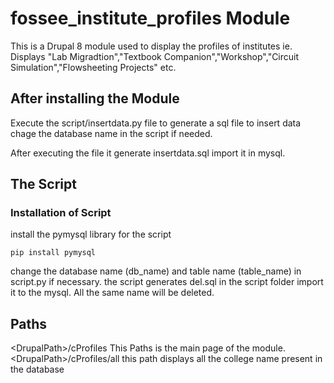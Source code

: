 # fossee_institute_profiles Module
This is a Drupal 8 module used to display the profiles of institutes ie. Displays "Lab Migradtion","Textbook Companion","Workshop","Circuit Simulation","Flowsheeting Projects" etc.

## After installing the Module
Execute the script/insertdata.py file to generate a sql file to insert data chage the database name in the script if needed.

After executing the file it generate insertdata.sql import it in mysql.

## The Script
### Installation of Script
install the pymysql library for the script
```
pip install pymysql
```
change the database name (db_name) and table name (table_name) in script.py if necessary.
the script generates del.sql in the script folder import it to the mysql.
All the same name will be deleted.

## Paths
&lt;DrupalPath&gt;/cProfiles
This Paths is the main page of the module.
&lt;DrupalPath&gt;/cProfiles/all
this path displays all the college name present in the database